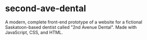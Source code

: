 # second-ave-dental
A modern, complete front-end prototype of a website for a fictional Saskatoon-based dentist called "2nd Avenue Dental". Made with JavaScript, CSS, and HTML.
